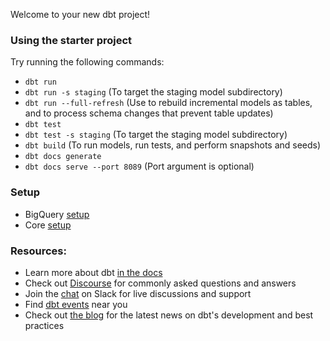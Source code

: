 Welcome to your new dbt project!

### Using the starter project

Try running the following commands:
- `dbt run`
- `dbt run -s staging` (To target the staging model subdirectory)
- `dbt run --full-refresh` (Use to rebuild incremental models as tables, and to process schema changes that prevent table updates)
- `dbt test`
- `dbt test -s staging` (To target the staging model subdirectory)
- `dbt build` (To run models, run tests, and perform snapshots and seeds)
- `dbt docs generate`
- `dbt docs serve --port 8089` (Port argument is optional)



### Setup
 - BigQuery [setup](https://docs.getdbt.com/quickstarts/bigquery)
 - Core [setup](https://docs.getdbt.com/quickstarts/manual-install)


### Resources:
- Learn more about dbt [in the docs](https://docs.getdbt.com/docs/introduction)
- Check out [Discourse](https://discourse.getdbt.com/) for commonly asked questions and answers
- Join the [chat](https://community.getdbt.com/) on Slack for live discussions and support
- Find [dbt events](https://events.getdbt.com) near you
- Check out [the blog](https://blog.getdbt.com/) for the latest news on dbt's development and best practices
